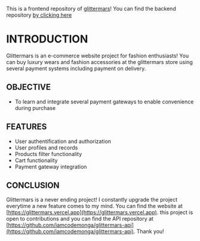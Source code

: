 This is a frontend repository of [glittermars](https://glittermars.vercel.app)! You can find the backend repository [by clicking here](https://github.com/iamcodemonga/glittermars-api)

# INTRODUCTION 

Glittermars is an e-commerce website project for fashion enthusiasts! You can buy luxury wears and fashion accessories at the glittermars store using several payment systems including payment on delivery.

## OBJECTIVE

* To learn and integrate several payment gateways to enable convenience during purchase

## FEATURES

* User authentification and authorization
* User profiles and records
* Products filter functionality
* Cart functionality
* Payment gateway integration

## CONCLUSION

Glittermars is a never ending project! I constantly upgrade the project everytime a new feature comes to my mind. You can find the website at [https://glittermars.vercel.app](https://glittermars.vercel.app). this project is open to contributions and you can find the API repository at [https://github.com/iamcodemonga/glittermars-api](https://github.com/iamcodemonga/glittermars-api). Thank you!
